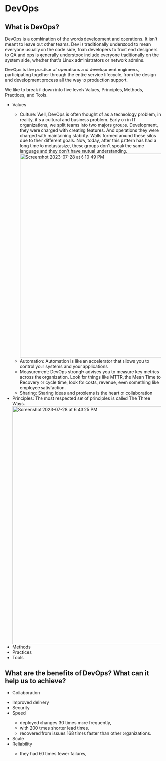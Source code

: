 # DevOps

<!--<details>
  <summary>
    Table of Contents
  </summary>
  1. [What is DevOps?](#What-is-DevOps?)
</details>-->

## What is DevOps?
DevOps is a combination of the words development and operations. It isn't meant to leave out other teams. Dev is traditionally understood to mean everyone usually on the code side, from developers to front end designers to QA and ops is generally understood include everyone traditionally on the system side, whether that's Linux administrators or network admins.

DevOps is the practice of operations and development engineers, participating together through the entire service lifecycle, from the design and development process all the way to production support.

We like to break it down into five levels Values, Principles, Methods, Practices, and Tools. 

<ul>
<li>Values</li>
  <ul>
<li>Culture: Well, DevOps is often thought of as a technology problem, in reality, it's a cultural and business problem. Early on in IT organizations, we split teams into two majors groups. Development, they were charged with creating features. And operations they were charged with maintaining stability. Walls formed around these silos due to their different goals. Now, today, after this pattern has had a long time to metastasize, these groups don't speak the same language and they don't have mutual understanding.
  <br>
  <img width="657" alt="Screenshot 2023-07-28 at 6 10 49 PM" src="https://github.com/khushij12/DevOps/assets/69646098/c6f8e30d-8dfc-4c97-9a93-6e73a2bdc24a">
</li>
<li> Automation:  Automation is like an accelerator that allows you to control your systems and your applications </li>
<li> Measurement: DevOps strongly advises you to measure key metrics across the organization. Look for things like MTTR, the Mean Time to Recovery or cycle time, look for costs, revenue, even something like employee satisfaction. </li>
  <li> Sharing:  Sharing ideas and problems is the heart of collaboration</li>
</ul>
<li> Principles: The most respected set of principles is called The Three Ways. </li>
<img width="768" alt="Screenshot 2023-07-28 at 6 43 25 PM" src="https://github.com/khushij12/DevOps/assets/69646098/bb88f90e-05d6-40ed-b766-7cda4fbc3765">
<li> Methods</li>
<li> Practices</li>
<li>Tools</li>
</ul>

## What are the benefits of DevOps? What can it help us to achieve?
<ul>
  <li>Collaboration</li>
  <ul></ul>
  <li>Improved delivery</li>
  <li>Security</li>
  <li>Speed</li>
  <ul>
    <li>deployed changes 30 times more frequently, </li>
    <li>with 200 times shorter lead times. </li>
    <li>recovered from issues 168 times faster than other organizations.</li>
  </ul>
  <li>Scale</li>
  <li>Reliability</li>
  <ul>
    <li>they had 60 times fewer failures, </li>
  </ul>
</ul>

